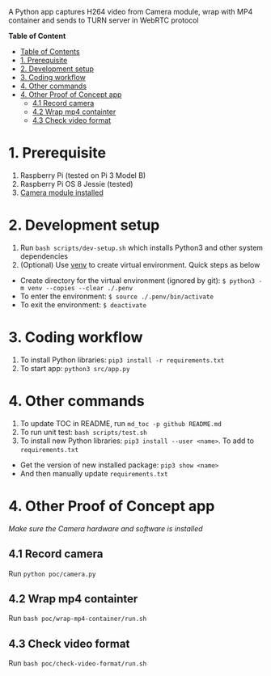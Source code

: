A Python app captures H264 video from Camera module, wrap with MP4 container and sends to TURN server in WebRTC protocol

**Table of Content**

<!--TOC-->

- [Table of Contents](#table-of-contents)
- [1. Prerequisite](#1-prerequisite)
- [2. Development setup](#2-development-setup)
- [3. Coding workflow](#3-coding-workflow)
- [4. Other commands](#4-other-commands)
- [4. Other Proof of Concept app](#4-other-proof-of-concept-app)
  - [4.1 Record camera](#41-record-camera)
  - [4.2 Wrap mp4 containter](#42-wrap-mp4-containter)
  - [4.3 Check video format](#43-check-video-format)

<!--TOC-->

# 1. Prerequisite

1. Raspberry Pi (tested on Pi 3 Model B)
1. Raspberry Pi OS 8 Jessie (tested)
1. [Camera module installed](https://projects.raspberrypi.org/en/projects/getting-started-with-picamera)

# 2. Development setup 

1. Run `bash scripts/dev-setup.sh` which installs Python3 and other system dependencies
1. (Optional) Use [venv](https://docs.python.org/3/library/venv.html) to create virtual environment. Quick steps as below

  - Create directory for the virtual environment (ignored by git):  `$ python3 -m venv --copies --clear ./.penv`
  - To enter the environment: `$ source ./.penv/bin/activate`
  - To exit the environment: `$ deactivate`

# 3. Coding workflow

1. To install Python libraries: `pip3 install -r requirements.txt`
1. To start app: `python3 src/app.py`

# 4. Other commands

1. To update TOC in README, run `md_toc -p github README.md`
1. To run unit test: `bash scripts/test.sh`
1. To install new Python libraries: `pip3 install --user <name>`. To add to `requirements.txt`
  - Get the version of new installed package: `pip3 show <name>`
  - And then manually update `requirements.txt` 

# 4. Other Proof of Concept app

*Make sure the Camera hardware and software is installed*

## 4.1 Record camera

Run `python poc/camera.py`

## 4.2 Wrap mp4 containter

Run `bash poc/wrap-mp4-container/run.sh`

## 4.3 Check video format

Run `bash poc/check-video-format/run.sh`

